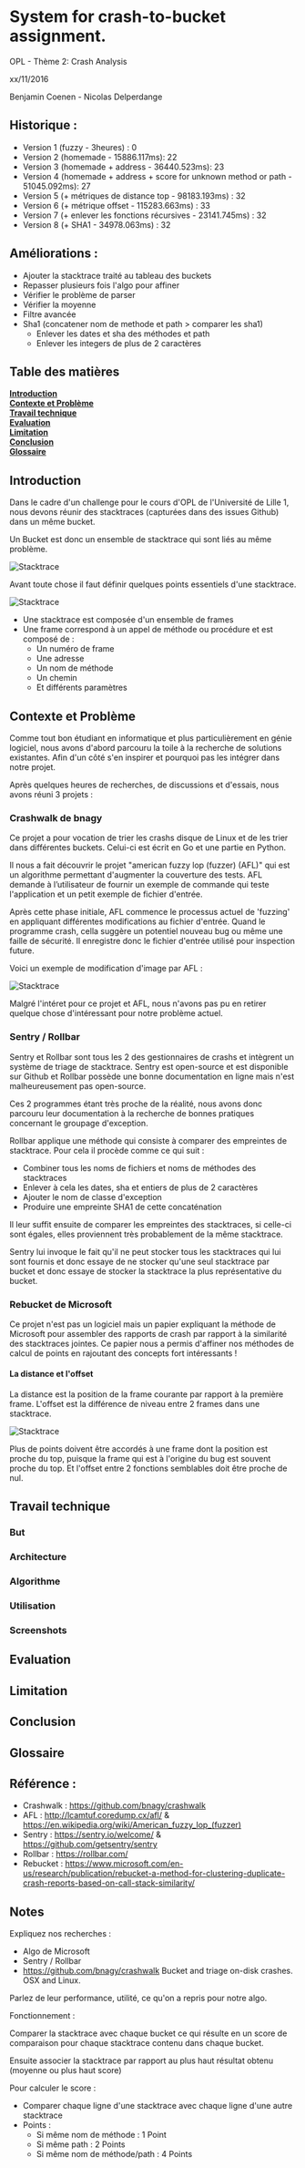 # System for crash-to-bucket assignment.

OPL - Thème 2: Crash Analysis

xx/11/2016

Benjamin Coenen - Nicolas Delperdange


## Historique :

- Version 1 (fuzzy - 3heures) : 0
- Version 2 (homemade - 15886.117ms): 22
- Version 3 (homemade + address - 36440.523ms): 23
- Version 4 (homemade + address + score for unknown method or path - 51045.092ms): 27
- Version 5 (+ métriques de distance top - 98183.193ms) : 32
- Version 6 (+ métrique offset - 115283.663ms) : 33
- Version 7 (+ enlever les fonctions récursives - 23141.745ms) : 32
- Version 8 (+ SHA1 - 34978.063ms) : 32

## Améliorations :
- Ajouter la stacktrace traité au tableau des buckets
- Repasser plusieurs fois l'algo pour affiner
- Vérifier le problème de parser
- Vérifier la moyenne
- Filtre avancée
- Sha1 (concatener nom de methode et path > comparer les sha1)
  - Enlever les dates et sha des méthodes et path
  - Enlever les integers de plus de 2 caractères


## Table des matières

**[Introduction](#introduction)**  
**[Contexte et Problème](#contexte-et-problème)**  
**[Travail technique](#travail-technique)**  
**[Evaluation](#evaluation)**  
**[Limitation](#limitation)**  
**[Conclusion](#conclusion)**  
**[Glossaire](#glossaire)**

## Introduction
Dans le cadre d'un challenge pour le cours d'OPL de l'Université de Lille 1, nous devons réunir des stacktraces (capturées dans des issues Github) dans un même bucket.

Un Bucket est donc un ensemble de stacktrace qui sont liés au même problème.

![Stacktrace](https://raw.githubusercontent.com/Oupsla/StacktraceCrawler/master/images/Bucket.png)


Avant toute chose il faut définir quelques points essentiels d'une stacktrace.

![Stacktrace](https://raw.githubusercontent.com/Oupsla/StacktraceCrawler/master/images/Stacktrace.png)

- Une stacktrace est composée d'un ensemble de frames
- Une frame correspond à un appel de méthode ou procédure et est composé de :
  - Un numéro de frame
  - Une adresse
  - Un nom de méthode
  - Un chemin
  - Et différents paramètres


## Contexte et Problème
Comme tout bon étudiant en informatique et plus particulièrement en génie logiciel, nous avons d'abord parcouru la toile à la recherche de solutions existantes.
Afin d'un côté s'en inspirer et pourquoi pas les intégrer dans notre projet.

Après quelques heures de recherches, de discussions et d'essais, nous avons réuni 3 projets :


### Crashwalk de bnagy
Ce projet a pour vocation de trier les crashs disque de Linux et de les trier dans différentes buckets.
Celui-ci est écrit en Go et une partie en Python.

Il nous a fait découvrir le projet "american fuzzy lop (fuzzer) (AFL)" qui est un algorithme permettant d'augmenter la couverture des tests.
AFL demande à l’utilisateur de fournir un exemple de commande qui teste l'application et un petit exemple de fichier d'entrée.

Après cette phase initiale, AFL commence le processus actuel de 'fuzzing' en appliquant différentes modifications au fichier d'entrée. Quand le programme crash, cella suggère un potentiel nouveau bug ou même une faille de sécurité. Il enregistre donc le fichier d'entrée utilisé pour inspection future.

Voici un exemple de modification d'image par AFL :

![Stacktrace](https://raw.githubusercontent.com/Oupsla/StacktraceCrawler/master/images/AFL_Fuzz_Logo.gif)

Malgré l'intéret pour ce projet et AFL, nous n'avons pas pu en retirer quelque chose d'intéressant pour notre problème actuel.


### Sentry / Rollbar
Sentry et Rollbar sont tous les 2 des gestionnaires de crashs et intègrent un système de triage de stacktrace.
Sentry est open-source et est disponible sur Github et Rollbar possède une bonne documentation en ligne mais n'est malheureusement pas open-source.

Ces 2 programmes étant très proche de la réalité, nous avons donc parcouru leur documentation à la recherche de bonnes pratiques concernant le groupage d'exception.

Rollbar applique une méthode qui consiste à comparer des empreintes de stacktrace.
Pour cela il procède comme ce qui suit :
 - Combiner tous les noms de fichiers et noms de méthodes des stacktraces
 - Enlever à cela les dates, sha et entiers de plus de 2 caractères
 - Ajouter le nom de classe d'exception
 - Produire une empreinte SHA1 de cette concaténation

Il leur suffit ensuite de comparer les empreintes des stacktraces, si celle-ci sont égales, elles proviennent très probablement de la même stacktrace.


Sentry lui invoque le fait qu'il ne peut stocker tous les stacktraces qui lui sont fournis et donc essaye de ne stocker qu'une seul stacktrace par bucket et donc essaye de stocker la stacktrace la plus représentative du bucket.

### Rebucket de Microsoft
Ce projet n'est pas un logiciel mais un papier expliquant la méthode de Microsoft pour assembler des rapports de crash par rapport à la similarité des stacktraces jointes.
Ce papier nous a permis d'affiner nos méthodes de calcul de points en rajoutant des concepts fort intéressants !

#### La distance et l'offset

La distance est la position de la frame courante par rapport à la première frame.
L'offset est la différence de niveau entre 2 frames dans une stacktrace.

![Stacktrace](https://raw.githubusercontent.com/Oupsla/StacktraceCrawler/master/images/Distance.gif)

Plus de points doivent être accordés à une frame dont la position est proche du top, puisque la frame qui est à l'origine du bug est souvent proche du top.
Et l'offset entre 2 fonctions semblables doit être proche de nul.



## Travail technique
### But


### Architecture


### Algorithme


### Utilisation


### Screenshots


## Evaluation



## Limitation


## Conclusion



## Glossaire


## Référence :
- Crashwalk : https://github.com/bnagy/crashwalk
- AFL : http://lcamtuf.coredump.cx/afl/ & https://en.wikipedia.org/wiki/American_fuzzy_lop_(fuzzer)
- Sentry : https://sentry.io/welcome/ & https://github.com/getsentry/sentry
- Rollbar : https://rollbar.com/
- Rebucket : https://www.microsoft.com/en-us/research/publication/rebucket-a-method-for-clustering-duplicate-crash-reports-based-on-call-stack-similarity/

## Notes

Expliquez nos recherches :
- Algo de Microsoft
- Sentry / Rollbar
- https://github.com/bnagy/crashwalk Bucket and triage on-disk crashes. OSX and Linux.

Parlez de leur performance, utilité, ce qu'on a repris pour notre algo.



Fonctionnement :

Comparer la stacktrace avec chaque bucket ce qui résulte en un score de comparaison
pour chaque stacktrace contenu dans chaque bucket.

Ensuite associer la stacktrace par rapport au plus haut résultat obtenu (moyenne ou plus haut score)


Pour calculer le score :
- Comparer chaque ligne d'une stacktrace avec chaque ligne d'une autre stacktrace
- Points :
  - Si même nom de méthode : 1 Point
  - Si même path : 2 Points
  - Si même nom de méthode/path : 4 Points
